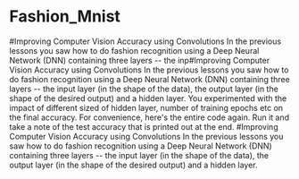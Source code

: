 # Fashion_Mnist
#Improving Computer Vision Accuracy using Convolutions  In the previous lessons you saw how to do fashion recognition using a Deep Neural Network (DNN) containing three layers -- the inp#Improving Computer Vision Accuracy using Convolutions  In the previous lessons you saw how to do fashion recognition using a Deep Neural Network (DNN) containing three layers -- the input layer (in the shape of the data), the output layer (in the shape of the desired output) and a hidden layer. You experimented with the impact of different sized of hidden layer, number of training epochs etc on the final accuracy.  For convenience, here's the entire code again. Run it and take a note of the test accuracy that is printed out at the end. #Improving Computer Vision Accuracy using Convolutions  In the previous lessons you saw how to do fashion recognition using a Deep Neural Network (DNN) containing three layers -- the input layer (in the shape of the data), the output layer (in the shape of the desired output) and a hidden layer. 
